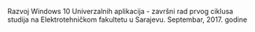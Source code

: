 Razvoj Windows 10 Univerzalnih aplikacija - završni rad prvog ciklusa studija na Elektrotehničkom fakultetu u Sarajevu.
Septembar, 2017. godine
